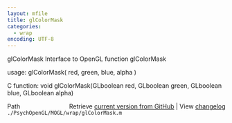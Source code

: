 ```yaml
---
layout: mfile
title: glColorMask
categories:
  - wrap
encoding: UTF-8
---
```


glColorMask  Interface to OpenGL function glColorMask  

usage:  glColorMask( red, green, blue, alpha )  

C function:  void glColorMask(GLboolean red, GLboolean green, GLboolean blue, GLboolean alpha)  


<div class="code_header" style="text-align:right;">
  <span style="float:left;">Path&nbsp;&nbsp;</span> <span class="counter">Retrieve <a href=
  "https://raw.github.com/Psychtoolbox-3/Psychtoolbox-3/beta/./PsychOpenGL/MOGL/wrap/glColorMask.m">current version from GitHub</a> | View <a href=
  "https://github.com/Psychtoolbox-3/Psychtoolbox-3/commits/beta/./PsychOpenGL/MOGL/wrap/glColorMask.m">changelog</a></span>
</div>
<div class="code">
  <code>./PsychOpenGL/MOGL/wrap/glColorMask.m</code>
</div>
